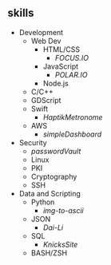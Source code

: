 ## skills

- Development
    - Web Dev
        - HTML/CSS 
            - *FOCUS.IO*
        - JavaScript 
            - *POLAR.IO*
        - Node.js
    - C/C++ 
    - GDScript
    - Swift 
        - *HaptikMetronome*
    - AWS
        - *simpleDashboard*
- Security 
    - *passwordVault*
    - Linux
    - PKI
    - Cryptography
    - SSH
- Data and Scripting
    - Python
        - *img-to-ascii*
    - JSON
        - *Dai-Li*
    - SQL
        - *KnicksSite*
    - BASH/ZSH


    
 


